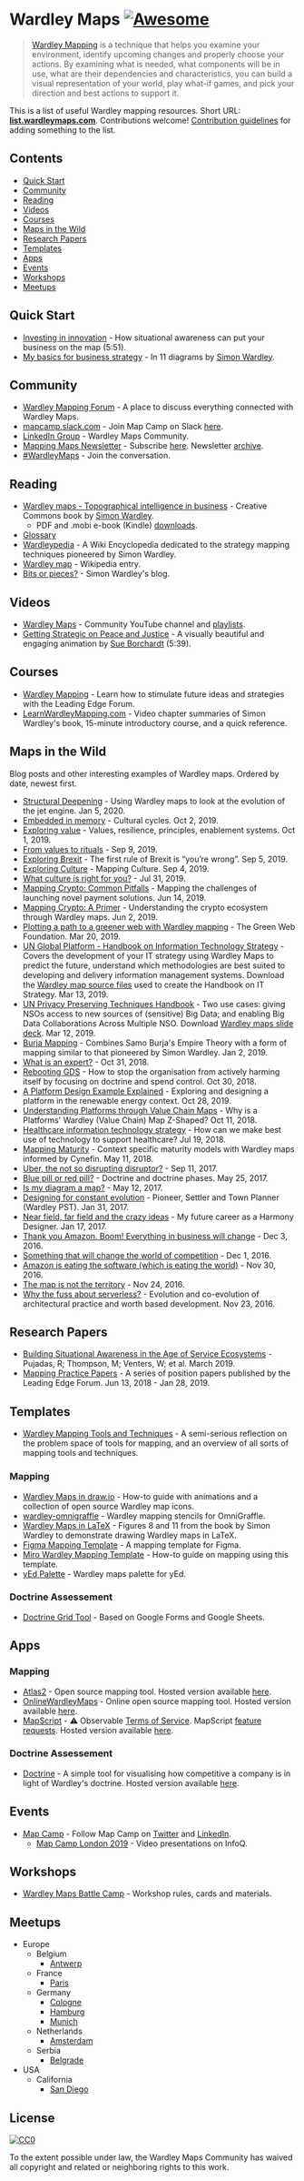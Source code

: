 # Wardley Maps [![Awesome](https://awesome.re/badge.svg)](https://awesome.re)

> [Wardley Mapping](https://en.wikipedia.org/wiki/Wardley_map) is a technique that helps you examine your environment, identify upcoming changes and properly choose your actions. By examining what is needed, what components will be in use, what are their dependencies and characteristics, you can build a visual representation of your world, play what-if games, and pick your direction and best actions to support it.

This is a list of useful Wardley mapping resources. Short URL: **[list.wardleymaps.com](http://list.wardleymaps.com)**. Contributions welcome! [Contribution guidelines](contributing.md) for adding something to the list. 

## Contents

- [Quick Start](#quick-start)
- [Community](#community)
- [Reading](#reading)
- [Videos](#videos)
- [Courses](#courses)
- [Maps in the Wild](#maps-in-the-wild)
- [Research Papers](#research-papers)
- [Templates](#templates)
- [Apps](#apps)
- [Events](#events)
- [Workshops](#workshops)
- [Meetups](#meetups)

## Quick Start

- [Investing in innovation](https://www.youtube.com/watch?v=Gfq3ocmadZo&list=PLP0vnsXbJsRVkWG7pjboonlrbISxtSN9I) - How situational awareness can put your business on the map (5:51).
- [My basics for business strategy](https://medium.com/hackernoon/my-basics-for-mapping-a-business-5b20f364b216) - In 11 diagrams by [Simon Wardley](https://twitter.com/swardley).

## Community

- [Wardley Mapping Forum](https://community.wardleymaps.com/) - A place to discuss everything connected with Wardley Maps.
- [mapcamp.slack.com](https://mapcamp.slack.com/) - Join Map Camp on Slack [here](https://map-camp-slack-invite.herokuapp.com/).
- [LinkedIn Group](https://www.linkedin.com/groups/13604539/) - Wardley Maps Community.
- [Mapping Maps Newsletter](https://twitter.com/MappingMapsNews) - Subscribe [here](https://bit.ly/2QlF0Wx). Newsletter [archive](https://bit.ly/2P9MEPu).
- [#WardleyMaps](https://twitter.com/search?q=%23WardleyMaps) - Join the conversation.

## Reading

- [Wardley maps - Topographical intelligence in business](https://medium.com/wardleymaps) - Creative Commons book by [Simon Wardley](https://twitter.com/swardley).
  - PDF and .mobi e-book (Kindle) [downloads](https://github.com/andrewharmellaw/wardley-maps-book/releases).
- [Glossary](https://community.wardleymaps.com/t/mapping-glossary/280)
- [Wardleypedia](http://wardleypedia.org/mediawiki/index.php/Main_Page) - A Wiki Encyclopedia dedicated to the strategy mapping techniques pioneered by Simon Wardley.
- [Wardley map](https://en.wikipedia.org/wiki/Wardley_map) - Wikipedia entry.
- [Bits or pieces?](https://blog.gardeviance.org/) - Simon Wardley's blog.

## Videos

- [Wardley Maps](https://www.youtube.com/c/WardleyMaps) - Community YouTube channel and [playlists](https://www.youtube.com/channel/UCZ9-K9BLFozmmvmWzjyjkow/playlists).
- [Getting Strategic on Peace and Justice](https://vimeo.com/363571089) - A visually beautiful and engaging animation by [Sue Borchardt](https://vimeo.com/researchartist) (5:39).

## Courses

- [Wardley Mapping](https://learn.leadingedgeforum.com/p/wardley-mapping/?product_id=277424) - Learn how to stimulate future ideas and strategies with the Leading Edge Forum.
- [LearnWardleyMapping.com](https://learnwardleymapping.com/) - Video chapter summaries of Simon Wardley's book, 15-minute introductory course, and a quick reference.

## Maps in the Wild

Blog posts and other interesting examples of Wardley maps. Ordered by date, newest first.

- [Structural Deepening](https://latticecut.github.io/wardleymaps/2020/01/05/structural-deepening.html) - Using Wardley maps to look at the evolution of the jet engine. Jan 5, 2020.
- [Embedded in memory](https://medium.com/@swardley/embedded-in-memory-b05b0e7c183f) - Cultural cycles. Oct 2, 2019.
- [Exploring value](https://medium.com/@swardley/exploring-value-e1ff89cfe019) - Values, resilience, principles, enablement systems. Oct 1, 2019.
- [From values to rituals](https://medium.com/@swardley/from-values-to-rituals-b6f6ae7787bd) - Sep 9, 2019.
- [Exploring Brexit](https://medium.com/@swardley/exploring-brexit-2ea2f3f283c8) - The first rule of Brexit is “you’re wrong”. Sep 5, 2019.
- [Exploring Culture](https://medium.com/@swardley/mapping-culture-ac164c0e17f0) - Mapping Culture. Sep 4, 2019.
- [What culture is right for you?](https://medium.com/@swardley/what-culture-is-right-for-you-ba892f1f3bc5) - Jul 31, 2019.
- [Mapping Crypto: Common Pitfalls](https://blog.agostbiro.com/2019/06/mapping-crypto-common-pitfalls/) - Mapping the challenges of launching novel payment solutions. Jun 14, 2019.
- [Mapping Crypto: A Primer](https://blog.agostbiro.com/2019/06/mapping-crypto-a-primer/) - Understanding the crypto ecosystem through Wardley maps. Jun 2, 2019.
- [Plotting a path to a greener web with Wardley mapping](https://www.thegreenwebfoundation.org/news/plotting-a-path-to-a-greener-web-with-wardley-mapping/) - The Green Web Foundation. Mar 20, 2019.
- [UN Global Platform - Handbook on Information Technology Strategy](https://marketplace.officialstatistics.org/un-global-platform-handbook-on-information-technology-strategy) - Covers the development of your IT strategy using Wardley Maps to predict the future, understand which methodologies are best suited to developing and delivery information management systems. Download the [Wardley map source files](https://marketplace.officialstatistics.org/template-wardley-maps) used to create the Handbook on IT Strategy. Mar 13, 2019.
- [UN Privacy Preserving Techniques Handbook](https://marketplace.officialstatistics.org/privacy-preserving-techniques-handbook) - Two use cases: giving NSOs access to new sources of (sensitive) Big Data; and enabling Big Data Collaborations Across Multiple NSO. Download [Wardley maps slide deck](https://docs.google.com/presentation/d/1hIcTcwp7SEnh3SEfRCiJ7SDPZGeFRWLhzHYDDkSfKTc). Mar 12, 2019.
- [Burja Mapping](https://medium.com/@tasshin/why-map-power-e97969527d57) - Combines Samo Burja's Empire Theory with a form of mapping similar to that pioneered by Simon Wardley. Jan 2, 2019.
- [What is an expert?](https://medium.com/@swardley/what-is-an-expert-886274b2c1aa) - Oct 31, 2018.
- [Rebooting GDS](https://medium.com/hackernoon/rebooting-gds-96b1595096fa) - How to stop the organisation from actively harming itself by focusing on doctrine and spend control. Oct 30, 2018.
- [A Platform Design Example Explained](https://stories.platformdesigntoolkit.com/pdt-bootcamp-example-explained-34e08f9dd4b3) - Exploring and designing a platform in the renewable energy context. Oct 28, 2019.
- [Understanding Platforms through Value Chain Maps](https://stories.platformdesigntoolkit.com/platform-value-chain-z-shape-385f759faffa) - Why is a Platforms' Wardley (Value Chain) Map Z-Shaped? Oct 11, 2018.
- [Healthcare information technology strategy](https://wardle.org/strategy/2018/07/19/mapping.html) - How can we make best use of technology to support healthcare? Jul 19, 2018.
- [Mapping Maturity](https://medium.com/@chrisvmcd/mapping-maturity-create-context-specific-maturity-models-with-wardley-maps-informed-by-cynefin-37ffcd1d315) - Context specific maturity models with Wardley maps informed by Cynefin. May 11, 2018.
- [Uber, the not so disrupting disruptor?](https://medium.com/@swardley/uber-the-not-so-disrupting-disruptor-f03ecbb1330a) - Sep 11, 2017.
- [Blue pill or red pill?](https://medium.com/@swardley/blue-pill-or-red-pill-9249bed5918b) - Doctrine and doctrine phases. May 25, 2017.
- [Is my diagram a map?](https://medium.com/@swardley/is-my-diagram-a-map-7b30c10fb693) - May 12, 2017.
- [Designing for constant evolution](https://medium.com/hackernoon/designing-for-constant-evolution-41b216741974) - Pioneer, Settler and Town Planner (Wardley PST). Jan 31, 2017.
- [Near field, far field and the crazy ideas](https://medium.com/@swardley/near-field-far-field-and-the-crazy-ideas-356d84752ed9) - My future career as a Harmony Designer. Jan 17, 2017.
- [Thank you Amazon. Boom! Everything in business will change](https://medium.com/hackernoon/building-a-business-from-a-great-idea-some-future-monday-42ba794fdae5) - Dec 3, 2016.
- [Something that will change the world of competition](https://medium.com/@swardley/something-that-will-change-the-world-of-competition-94af044a5a37) - Dec 1, 2016.
- [Amazon is eating the software (which is eating the world)](https://medium.com/hackernoon/amazon-is-eating-the-software-which-is-eating-the-world-738888fb9e82) - Nov 30, 2016.
- [The map is not the territory](https://medium.com/@swardley/the-map-is-not-the-territory-257a3c258a83) - Nov 24, 2016.
- [Why the fuss about serverless?](https://medium.com/hackernoon/why-the-fuss-about-serverless-4370b1596da0) - Evolution and co-evolution of architectural practice and worth based development. Nov 23, 2016.

## Research Papers

- [Building Situational Awareness in the Age of Service Ecosystems](https://aisel.aisnet.org/ecis2019_rp/178/) - Pujadas, R; Thompson, M; Venters, W; et al. March 2019.
- [Mapping Practice Papers](https://leadingedgeforum.com/research/?term=mapping&type=Position+Paper) - A series of position papers published by the Leading Edge Forum. Jun 13, 2018 - Jan 28, 2019.

## Templates

- [Wardley Mapping Tools and Techniques](https://hiredthought.com/2017/10/11/wardley-mapping-tools-and-techniques/) - A semi-serious reflection on the problem space of tools for mapping, and an overview of all sorts of mapping tools and techniques.

### Mapping

- [Wardley Maps in draw.io](https://juliusgamanyi.com/2019/03/25/wardley-maps-in-drawio/) - How-to guide with animations and a collection of open source Wardley map icons.
- [wardley-omnigraffle](https://github.com/harrylove/wardley-omnigraffle) - Wardley mapping stencils for OmniGraffle.
- [Wardley Maps in LaTeX](https://github.com/latticecut/Wardley_Chapter2_Finding_a_path) - Figures 8 and 11 from the book by Simon Wardley to demonstrate drawing Wardley maps in LaTeX.
- [Figma Mapping Template](https://community.wardleymaps.com/t/figma-mapping-template/487) - A mapping template for Figma.
- [Miro Wardley Mapping Template](https://miro.com/blog/wardley-maps-whiteboard-canvas/) - How-to guide on mapping using this template.
- [yEd Palette](https://github.com/colugo/yed-wardley) - Wardley maps palette for yEd.

### Doctrine Assessement

- [Doctrine Grid Tool](https://justin.stach.uk/doctrine_grid_tool) - Based on Google Forms and Google Sheets.

## Apps

### Mapping

- [Atlas2](https://github.com/LeadingEdgeForum/atlas2) - Open source mapping tool. Hosted version available [here](https://atlas2.wardleymaps.com/).
- [OnlineWardleyMaps](https://github.com/damonsk/onlinewardleymaps) - Online open source mapping tool. Hosted version available [here](https://onlinewardleymaps.com/).
- [MapScript](https://observablehq.com/collection/@ajbouh/mapscript) - ⚠️ Observable [Terms of Service](https://observablehq.com/terms-of-service). MapScript [feature requests](https://mapscript.canny.io/feature-requests). Hosted version available [here](https://mapscript.org).

### Doctrine Assessement

- [Doctrine](https://github.com/cdaniel/doctrine/) - A simple tool for visualising how competitive a company is in light of Wardley's doctrine. Hosted version available [here](https://doctrine.wardleymaps.com/).

## Events

- [Map Camp](https://www.map-camp.com/) - Follow Map Camp on [Twitter](https://twitter.com/map_camp) and [LinkedIn](https://www.linkedin.com/company/map-camp/).
  -  [Map Camp London 2019](https://www.infoq.com/Map-Camp-Conference-London-2019/presentations/) - Video presentations on InfoQ.

## Workshops

- [Wardley Maps Battle Camp](https://github.com/simalexan/battlecamp) - Workshop rules, cards and materials.

## Meetups

- Europe
  - Belgium
    - [Antwerp](https://www.meetup.com/Wardley-Mapping-In-Belgium/)
  - France
    - [Paris](https://www.meetup.com/Strategic-Map-Meetup-Paris/)
  - Germany
    - [Cologne](https://www.meetup.com/New-Business-Strategies-Wardley-Maps-OODA-Loops-and-more/)
    - [Hamburg](https://www.meetup.com/Strategic-Business-Map-Club-Hamburg/)
    - [Munich](https://www.meetup.com/Wardley-Mapping-Community-Muenchen/)    
  - Netherlands
    - [Amsterdam](https://www.meetup.com/nl-NL/Strategic-Mapping-Meetup-AMS/)
  - Serbia
    - [Belgrade](https://www.meetup.com/map-meetup-belgrade/)
- USA
  - California
    - [San Diego](https://www.meetup.com/San-Diego-Business-Strategy-Meetup-Group/)

## License

[![CC0](https://mirrors.creativecommons.org/presskit/buttons/88x31/svg/cc-zero.svg)](https://creativecommons.org/publicdomain/zero/1.0)

To the extent possible under law, the Wardley Maps Community has waived all copyright and related or neighboring rights to this work.
